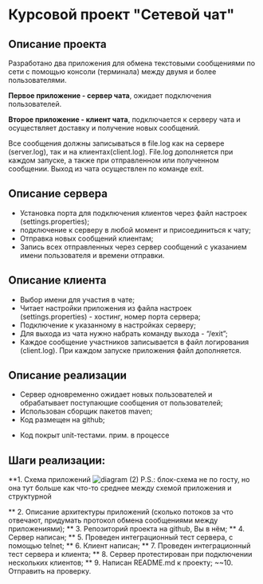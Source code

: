 # Курсовой проект "Сетевой чат"

## Описание проекта

Разработано два приложения для обмена текстовыми сообщениями по сети с помощью консоли (терминала) между двумя и более пользователями. 

**Первое приложение - сервер чата**, ожидает подключения пользователей.

**Второе приложение - клиент чата**, подключается к серверу чата и осуществляет доставку и получение новых сообщений.

Все сообщения должны записываться в file.log как на сервере (server.log), так и на клиентах(client.log). File.log дополняется при каждом запуске, а также при отправленном или полученном сообщении. Выход из чата осуществлен по команде exit.

## Описание сервера

- Установка порта для подключения клиентов через файл настроек (settings.properties);
- подключение к серверу в любой момент и присоединиться к чату;
- Отправка новых сообщений клиентам;
- Запись всех отправленных через сервер сообщений с указанием имени пользователя и времени отправки.

## Описание клиента

- Выбор имени для участия в чате;
- Читает настройки приложения из файла настроек (settings.properties) - хостинг, номер порта сервера;
- Подключение к указанному в настройках серверу;
- Для выхода из чата нужно набрать команду выхода - “/exit”;
- Каждое сообщение участников записывается в файл логирования (client.log). При каждом запуске приложения файл дополняется.

## Описание реализации

+ Сервер одновременно ожидает новых пользователей и обрабатывает поступающие сообщения от пользователей;
+ Использован сборщик пакетов maven;
+ Код размещен на github;
- Код покрыт unit-тестами. прим. в процессе

## Шаги реализации:

**1. Схема приложений
![diagram (2)](https://user-images.githubusercontent.com/67290161/130491038-a6b622f1-aa03-4fa6-bbd4-3838505996c8.png)
P.S.: блок-схема не по госту, но она тут больше как что-то среднее между схемой приложения и структурной

** 2. Описание архитектуры приложений
(сколько потоков за что отвечают, придумать протокол обмена сообщениями между приложениями);
** 3. Репозиторий проекта на github, Вы в нём;
** 4. Сервер написан;
** 5. Проведен интеграционный тест сервера, с помощью telnet;
** 6. Клиент написан;
** 7. Проведен интеграционный тест сервера и клиента;
** 8. Сервер протестирован при подключении нескольких клиентов;
** 9. Написан README.md к проекту;
~~10. Отправить на проверку.
